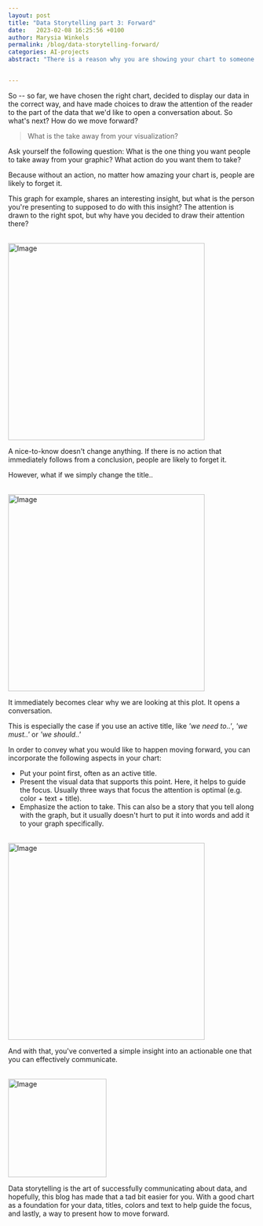 ```yaml
---
layout: post
title: "Data Storytelling part 3: Forward"
date:   2023-02-08 16:25:56 +0100
author: Marysia Winkels
permalink: /blog/data-storytelling-forward/
categories: AI-projects
abstract: "There is a reason why you are showing your chart to someone. You want them to take action. How do you effectively convince people to move forward, based on data?"


---
```


So -- so far, we have chosen the right chart, decided to display our data in the correct way, and have made choices to draw the attention of the reader to the part of the data that we'd like to open a conversation about. So what's next? How do we move <emph>forward</emph>?

> What is the take away from your visualization? 

Ask yourself the following question: What is the one thing you want people to take away from your graphic? What action do you want them to take? 

Because without an action, no matter how amazing your chart is, people are likely to forget it. 

This graph for example, shares an interesting insight, but what is the person you're presenting to supposed to do with this insight? The attention is drawn to the right spot, but why have you decided to draw their attention there? 


<div class="Figure">
	<br>
    <img src="{{site.baseurl}}/assets/storytelling/lang6.png" alt="Image" height="400"/>
</div>

A nice-to-know doesn't change anything. If there is no action that immediately follows from a conclusion, people are likely to forget it. 


However, what if we simply change the title.. 

<div class="Figure">
	<br>
    <img src="{{site.baseurl}}/assets/storytelling/lang7.png" alt="Image" height="400"/>
</div>

It immediately becomes clear why we are looking at this plot. It opens a conversation.
 
This is especially the case if you use an active title, like *'we need to..'*, *'we must..'* or *'we should..'*

In order to convey what you would like to happen moving forward, you can incorporate the following aspects in your chart:
 -  Put your point first, often as an active title. 
 - Present the visual data that supports this point. Here, it helps to guide the focus. Usually three ways that focus the attention is optimal (e.g. color + text + title). 
 - Emphasize the action to take. This can also be a story that you tell along with the graph, but it usually doesn't hurt to put it into words and add it to your graph specifically. 
 
 <div class="Figure">
 	<br>
     <img src="{{site.baseurl}}/assets/storytelling/lang8.png" alt="Image" height="400"/>
 </div>
 
 And with that, you've converted a simple insight into an actionable one that you can effectively communicate. 


 <div class="Figure">
 	<br>
     <img src="{{site.baseurl}}/assets/storytelling/insight.png" alt="Image" height="200"/>
 </div>
 
 
 Data storytelling is the art of successfully communicating about data, and hopefully, this blog has made that a tad bit easier for you. With a good chart as a foundation for your data, titles, colors and text to help guide the focus, and lastly, a way to present how to move forward.
 